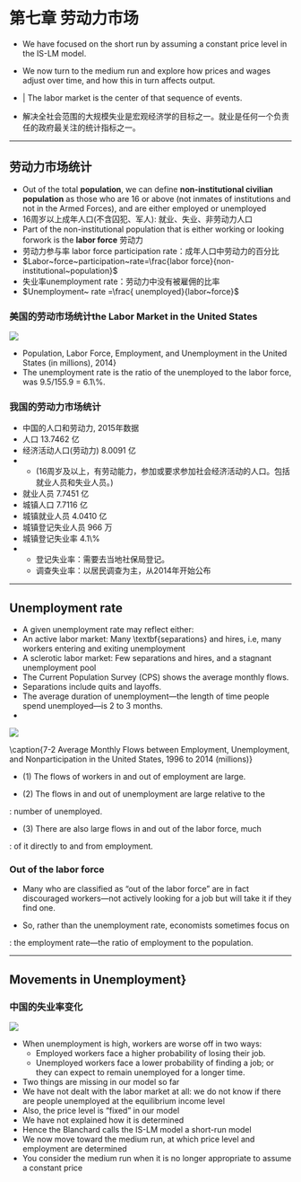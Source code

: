 # 第七章 劳动力市场

-   We have focused on the short run by assuming a constant price level in the IS-LM model.
-   We now turn to the medium run and explore how prices and wages adjust over time, and how this in turn affects output.
-   | The labor market is the center of that sequence of events.

-   解决全社会范围的大规模失业是宏观经济学的目标之一。就业是任何一个负责任的政府最关注的统计指标之一。

------------------------------------------------------------------------

## 劳动力市场统计

-   Out of the total **population**, we can define **non-institutional civilian population** as those who are 16 or above (not inmates of institutions and not in the Armed Forces), and are either employed or unemployed
-   16周岁以上成年人口(不含囚犯、军人): 就业、失业、非劳动力人口
-   Part of the non-institutional population that is either working or looking forwork is the **labor force** 劳动力
-   劳动力参与率 labor force participation rate：成年人口中劳动力的百分比
-   $Labor~force~participation~rate=\frac{labor force}{non-institutional~population}$
-   失业率unemployment rate：劳动力中没有被雇佣的比率
-   $Unemployment~ rate =\frac{ unemployed}{labor~force}$

### 美国的劳动市场统计the Labor Market in the United States

![](/figures/b0701.png)

-   Population, Labor Force, Employment, and Unemployment in the United States (in millions), 2014}
-   The unemployment rate is the ratio of the unemployed to the labor force, was 9.5/155.9 = 6.1\\%.

### 我国的劳动力市场统计

-   中国的人口和劳动力, 2015年数据
-   人口 13.7462 亿
-   经济活动人口(劳动力) 8.0091 亿
-   -   (16周岁及以上，有劳动能力，参加或要求参加社会经济活动的人口。包括就业人员和失业人员。)
-   就业人员 7.7451 亿
-   城镇人口 7.7116 亿
-   城镇就业人员 4.0410 亿
-   城镇登记失业人员 966 万
-   城镇登记失业率 4.1\\%
-   -   登记失业率：需要去当地社保局登记。
    -   调查失业率：以居民调查为主，从2014年开始公布

------------------------------------------------------------------------

## Unemployment rate

-   A given unemployment rate may reflect either:
-   An active labor market: Many \\textbf{separations} and hires, i.e, many workers entering and exiting unemployment
-   A sclerotic labor market: Few separations and hires, and a stagnant unemployment pool
-   The Current Population Survey (CPS) shows the average monthly flows.
-   Separations include quits and layoffs.
-   The average duration of unemployment—the length of time people spend unemployed—is 2 to 3 months.
-   ​

![](/figures/b0702.png)

\\caption{7-2 Average Monthly Flows between Employment, Unemployment, and Nonparticipation in the United States, 1996 to 2014 (millions)}

-   (1) The flows of workers in and out of employment are large.

-   (2) The flows in and out of unemployment are large relative to the

:   number of unemployed.

- (3) There are also large flows in and out of the labor force, much

:   of it directly to and from employment.

### Out of the labor force

-   Many who are classified as “out of the labor force” are in fact discouraged workers—not actively looking for a job but will take it if they find one.

-   So, rather than the unemployment rate, economists sometimes focus on

:   the employment rate—the ratio of employment to the population.

------------------------------------------------------------------------

## Movements in Unemployment}

### 中国的失业率变化

![](/figures/b06unemploy.png)

-   When unemployment is high, workers are worse off in two ways:
    -   Employed workers face a higher probability of losing their job.
    -   Unemployed workers face a lower probability of finding a job; or they can expect to remain unemployed for a longer time.
-   Two things are missing in our model so far
-   We have not dealt with the labor market at all: we do not know if there are people unemployed at the equilibrium income level
-   Also, the price level is “fixed” in our model
-   We have not explained how it is determined
-   Hence the Blanchard calls the IS-LM model a short-run model
-   We now move toward the medium run, at which price level and employment are determined
-   You consider the medium run when it is no longer appropriate to assume a constant price
